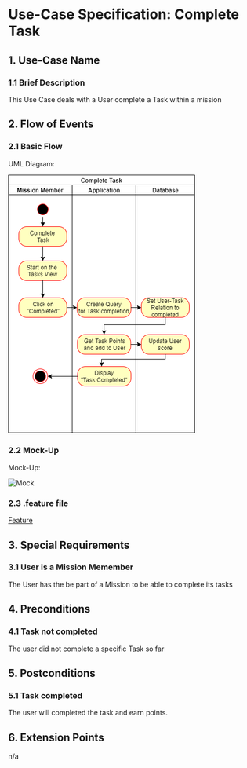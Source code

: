 # Use-Case Specification: Complete Task


## 1. Use-Case Name 
### 1.1 Brief Description
This Use Case deals with a User complete a Task within a mission

## 2. Flow of Events
### 2.1 Basic Flow 
UML Diagram: 

![UML][]

### 2.2 Mock-Up
Mock-Up:

![Mock][]

### 2.3 .feature file

[Feature](https://github.com/Mert-Guenduez/learnityourself/blob/master/app/src/androidTest/assets/res/CompleteTask.feature)

## 3. Special Requirements
### 3.1 User is a Mission Memember
The User has the be part of a Mission to be able to complete its tasks

## 4. Preconditions
### 4.1 Task not completed
The user did not complete a specific Task so far

## 5. Postconditions 
### 5.1 Task completed
The user will completed the task and earn points.

## 6. Extension Points
n/a

<!-- picture links -->
[UML]: https://raw.githubusercontent.com/Mert-Guenduez/learnityourself/master/Documentation/UC/CompleteTask/UML_CompleteTask.png "UML Diagram"
[Mock]: https://raw.githubusercontent.com/Mert-Guenduez/learnityourself/master/Documentation/UC/CompleteTask/Mpckup_CompleteTask.png "Mockup"
